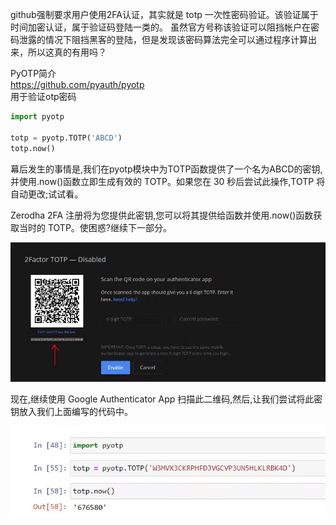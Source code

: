 github强制要求用户使用2FA认证，其实就是 totp 一次性密码验证。该验证属于时间加密认证，属于验证码登陆一类的。
虽然官方号称该验证可以阻挡帐户在密码泄露的情况下阻挡黑客的登陆，但是发现该密码算法完全可以通过程序计算出来，所以这真的有用吗？

PyOTP简介  
https://github.com/pyauth/pyotp  
用于验证otp密码  

```python
import pyotp

totp = pyotp.TOTP('ABCD')
totp.now()

```
幕后发生的事情是,我们在pyotp模块中为TOTP函数提供了一个名为ABCD的密钥,并使用.now()函数立即生成有效的 TOTP。如果您在 30 秒后尝试此操作,TOTP 将自动更改;试试看。

Zerodha 2FA 注册将为您提供此密钥,您可以将其提供给函数并使用.now()函数获取当时的 TOTP。使困惑?继续下一部分。

![](../image/hahaha.jpeg)

现在,继续使用 Google Authenticator App 扫描此二维码,然后,让我们尝试将此密钥放入我们上面编写的代码中。

![](../image/lkzaosd.jpeg)













